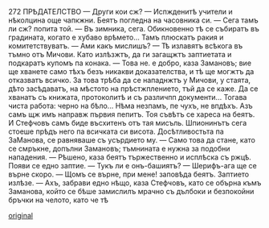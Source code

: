 ﻿272
ПРѢДАТЕЛСТВО
— Други кои сж?
— Испжденитѣ учители и нѣколцина още чапкжни. Беятъ погледна на часовника си.
— Сега тамъ ли сж? попита той.
— Въ зимника, сега. Обикновенно тѣ се събиратъ въ градината, когато е хубаво врѣмето... Тамъ плюскатъ ракия и комитетствуватъ.
— Ами какъ мислишъ?
— Тѣ излавятъ всѣкога въ тъмно отъ Мичови. Като излѣзжтъ, да ги загащжтъ заптиетата и подкаратъ купомъ па конака.
— Това не. е добро, каза Замановъ; вие ще хванете само тѣхъ безъ никакви доказателства, и тѣ ще могжтъ да отказватъ всичко. За това трѣба да се нападнжтъ у Мичови, у стаята, дѣто засѣдаватъ, на мѣстото на прѣстжплението, тъй да се каже. Да се хванатъ съ книжата, протоколитѣ и съ различпп документи... Тогава чиста работа: черно на бѣло... Нѣма незпамъ, пе чухъ, не впдѣхъ. Азъ самъ щж имъ направж първия пепитъ.
Тоя съвѣтъ се хареса на беятъ. И Стефчовъ самъ биде въсхитенъ отъ тая мисъль. Шпионинътъ сега стоеше прѣдъ него па всичката си висота. Досѣтливостьта па ЗаМанова, се равняваше съ усърдието му.
— Само това да стане, като се смръкне, допълни Замановъ; тъмнината е нужна за подобни нападения.
— Рѣшено, каза беятъ тържественно и исплѣска съ ржцѣ.
Появи се едно заптие.
— Тукъ ли е онъ-башиятъ?
— Шерифъ-ага ще се върне скоро.
— Щомъ се върне, при мене! заповѣда беятъ.
Заптието излѣзе.
— Ахъ, забрави едно нѣщо, каза Стефчовъ, като се обърна къмъ Заманова, който се бѣше замислилъ мрачно съ дълбоки и безпокойни бръчки на челото, като че тѣ

[original](images/309.jpg)